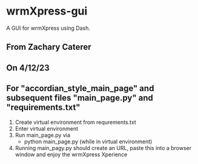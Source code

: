 # wrmXpress-gui
A GUI for wrmXpress using Dash.

## From Zachary Caterer
## On 4/12/23
## For "accordian_style_main_page" and subsequent files "main_page.py" and "requirements.txt"
1. Create virtual environment from requrements.txt
2. Enter virtual environment
3. Run main_page.py via 
    - python main_page.py (while in virtual environment)
4. Running main_pagy.py should create an URL, paste this into a browser window and enjoy the wrmXpress Xperience 